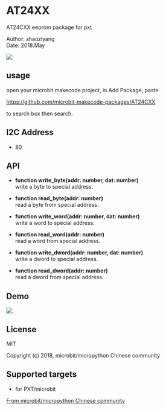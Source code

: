 # AT24XX

AT24CXX eeprom package for pxt

Author: shaoziyang  
Date:   2018.May  

![](https://raw.githubusercontent.com/microbit-makecode-packages/AT24CXX/master/icon.png)  


## usage

open your microbit makecode project, in Add Package, paste  

https://github.com/microbit-makecode-packages/AT24CXX  

to search box then search.

## I2C Address  

- 80

## API

- **function write_byte(addr: number, dat: number)**  
write a byte to special address.

- **function read_byte(addr: number)**  
read a byte from special address.

- **function write_word(addr: number, dat: number)**  
write a word to special address.

- **function read_word(addr: number)**  
read a word from special address.

- **function write_dword(addr: number, dat: number)**  
write a dword to special address.

- **function read_dword(addr: number)**  
read a dword from special address.


## Demo

![](https://raw.githubusercontent.com/microbit-makecode-packages/AT24CXX/master/demo.jpg)

## License

MIT

Copyright (c) 2018, microbit/micropython Chinese community  

## Supported targets

* for PXT/microbit


[From microbit/micropython Chinese community](http://www.micropython.org.cn)

